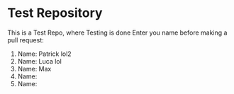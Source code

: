 # Test Repository
This is a Test Repo, where Testing is done
Enter you name before making a pull request:
1. Name: Patrick lol2
2. Name: Luca lol
3. Name: Max
4. Name:
5. Name:

